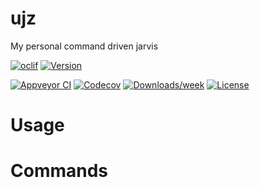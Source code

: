 ujz
===

My personal command driven jarvis

[![oclif](https://img.shields.io/badge/cli-oclif-brightgreen.svg)](https://oclif.io)
[![Version](https://img.shields.io/npm/v/ujz.svg)](https://npmjs.org/package/ujz)

[![Appveyor CI](https://ci.appveyor.com/api/projects/status/github/UdaraJay/ujz?branch=master&svg=true)](https://ci.appveyor.com/project/UdaraJay/ujz/branch/master)
[![Codecov](https://codecov.io/gh/UdaraJay/ujz/branch/master/graph/badge.svg)](https://codecov.io/gh/UdaraJay/ujz)
[![Downloads/week](https://img.shields.io/npm/dw/ujz.svg)](https://npmjs.org/package/ujz)
[![License](https://img.shields.io/npm/l/ujz.svg)](https://github.com/UdaraJay/ujz/blob/master/package.json)

<!-- toc -->
# Usage
<!-- usage -->
# Commands
<!-- commands -->
